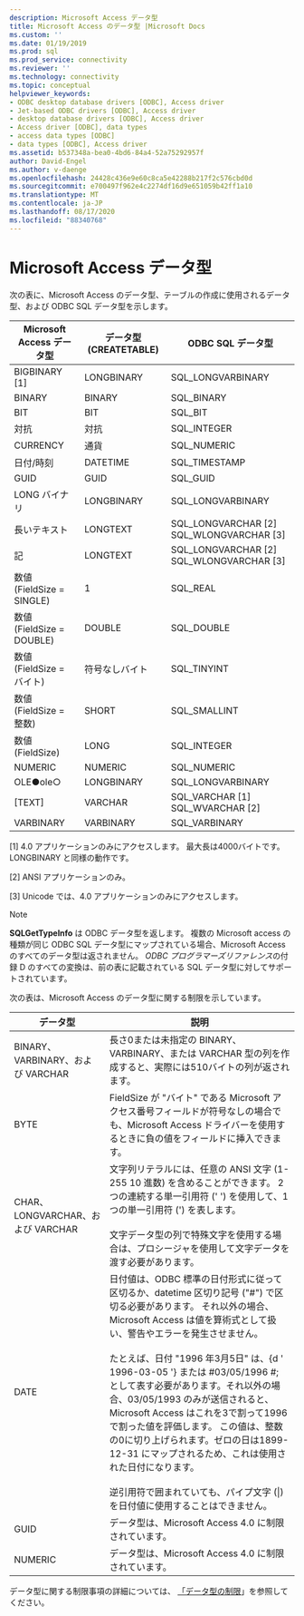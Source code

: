 ```yaml
---
description: Microsoft Access データ型
title: Microsoft Access のデータ型 |Microsoft Docs
ms.custom: ''
ms.date: 01/19/2019
ms.prod: sql
ms.prod_service: connectivity
ms.reviewer: ''
ms.technology: connectivity
ms.topic: conceptual
helpviewer_keywords:
- ODBC desktop database drivers [ODBC], Access driver
- Jet-based ODBC drivers [ODBC], Access driver
- desktop database drivers [ODBC], Access driver
- Access driver [ODBC], data types
- access data types [ODBC]
- data types [ODBC], Access driver
ms.assetid: b537348a-bea0-4bd6-84a4-52a75292957f
author: David-Engel
ms.author: v-daenge
ms.openlocfilehash: 24428c436e9e60c8ca5e42288b217f2c576cbd0d
ms.sourcegitcommit: e700497f962e4c2274df16d9e651059b42ff1a10
ms.translationtype: MT
ms.contentlocale: ja-JP
ms.lasthandoff: 08/17/2020
ms.locfileid: "88340768"
---
```

# <a name="microsoft-access-data-types"></a>Microsoft Access データ型
次の表に、Microsoft Access のデータ型、テーブルの作成に使用されるデータ型、および ODBC SQL データ型を示します。  
  
|Microsoft Access データ型|データ型 (CREATETABLE)|ODBC SQL データ型|  
|--------------------------------|-------------------------------|------------------------|  
|BIGBINARY [1]|LONGBINARY|SQL_LONGVARBINARY|  
|BINARY|BINARY|SQL_BINARY|  
|BIT|BIT|SQL_BIT|  
|対抗|対抗|SQL_INTEGER|  
|CURRENCY|通貨|SQL_NUMERIC|  
|日付/時刻|DATETIME|SQL_TIMESTAMP|  
|GUID|GUID|SQL_GUID|  
|LONG バイナリ|LONGBINARY|SQL_LONGVARBINARY|  
|長いテキスト|LONGTEXT|SQL_LONGVARCHAR [2] SQL_WLONGVARCHAR [3]|  
|記|LONGTEXT|SQL_LONGVARCHAR [2] SQL_WLONGVARCHAR [3]|  
|数値 (FieldSize = SINGLE)|1|SQL_REAL|  
|数値 (FieldSize = DOUBLE)|DOUBLE|SQL_DOUBLE|  
|数値 (FieldSize = バイト)|符号なしバイト|SQL_TINYINT|  
|数値 (FieldSize = 整数)|SHORT|SQL_SMALLINT|  
|数値 (FieldSize)|LONG|SQL_INTEGER|  
|NUMERIC|NUMERIC|SQL_NUMERIC|  
|OLE●ole○|LONGBINARY|SQL_LONGVARBINARY|  
|[TEXT]|VARCHAR|SQL_VARCHAR [1] SQL_WVARCHAR [2]|  
|VARBINARY|VARBINARY|SQL_VARBINARY|  
  
 [1] 4.0 アプリケーションのみにアクセスします。 最大長は4000バイトです。 LONGBINARY と同様の動作です。  
  
 [2] ANSI アプリケーションのみ。  
  
 [3] Unicode では、4.0 アプリケーションのみにアクセスします。  
  
> [!NOTE]  
>  **SQLGetTypeInfo** は ODBC データ型を返します。 複数の Microsoft access の種類が同じ ODBC SQL データ型にマップされている場合、Microsoft Access のすべてのデータ型は返されません。 *ODBC プログラマーズリファレンス*の付録 D のすべての変換は、前の表に記載されている SQL データ型に対してサポートされています。  
  
 次の表は、Microsoft Access のデータ型に関する制限を示しています。  
  
|データ型|説明|  
|---------------|-----------------|  
|BINARY、VARBINARY、および VARCHAR|長さ0または未指定の BINARY、VARBINARY、または VARCHAR 型の列を作成すると、実際には510バイトの列が返されます。|  
|BYTE|FieldSize が "バイト" である Microsoft アクセス番号フィールドが符号なしの場合でも、Microsoft Access ドライバーを使用するときに負の値をフィールドに挿入できます。|  
|CHAR、LONGVARCHAR、および VARCHAR|文字列リテラルには、任意の ANSI 文字 (1-255 10 進数) を含めることができます。 2つの連続する単一引用符 (' ') を使用して、1つの単一引用符 (') を表します。<br /><br /> 文字データ型の列で特殊文字を使用する場合は、プロシージャを使用して文字データを渡す必要があります。|  
|DATE|日付値は、ODBC 標準の日付形式に従って区切るか、datetime 区切り記号 ("#") で区切る必要があります。 それ以外の場合、Microsoft Access は値を算術式として扱い、警告やエラーを発生させません。<br /><br /> たとえば、日付 "1996 年3月5日" は、{d ' 1996-03-05 '} または #03/05/1996 #; として表す必要があります。それ以外の場合、03/05/1993 のみが送信されると、Microsoft Access はこれを3で割って1996で割った値を評価します。 この値は、整数の0に切り上げられます。ゼロの日は1899-12-31 にマップされるため、これは使用された日付になります。<br /><br /> 逆引用符で囲まれていても、パイプ文字 (&#124;) を日付値に使用することはできません。|  
|GUID|データ型は、Microsoft Access 4.0 に制限されています。|  
|NUMERIC|データ型は、Microsoft Access 4.0 に制限されています。|  
  
 データ型に関する制限事項の詳細については、 [「データ型の制限](../../odbc/microsoft/data-type-limitations.md)」を参照してください。
